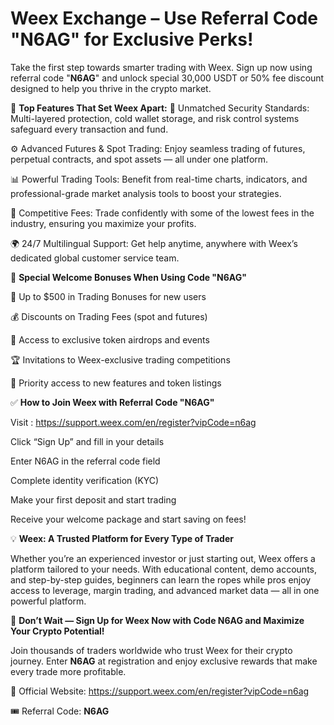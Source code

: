 #  Weex Exchange – Use Referral Code "N6AG" for Exclusive Perks!

Take the first step towards smarter trading with Weex. Sign up now using referral code "**N6AG**" and unlock special  30,000 USDT or 50% fee discount designed to help you thrive in the crypto market.

🌟 
**Top Features That Set Weex Apart:**
🔐 Unmatched Security Standards: Multi-layered protection, cold wallet storage, and risk control systems safeguard every transaction and fund.

⚙️ Advanced Futures & Spot Trading: Enjoy seamless trading of futures, perpetual contracts, and spot assets — all under one platform.

📊 Powerful Trading Tools: Benefit from real-time charts, indicators, and professional-grade market analysis tools to boost your strategies.

💸 Competitive Fees: Trade confidently with some of the lowest fees in the industry, ensuring you maximize your profits.

🌍 24/7 Multilingual Support: Get help anytime, anywhere with Weex’s dedicated global customer service team.

🎁 **Special Welcome Bonuses When Using Code "N6AG"**

🎉 Up to $500 in Trading Bonuses for new users

💰 Discounts on Trading Fees (spot and futures)

🚀 Access to exclusive token airdrops and events

🏆 Invitations to Weex-exclusive trading competitions

🎯 Priority access to new features and token listings

✅ **How to Join Weex with Referral Code "N6AG"**

Visit : https://support.weex.com/en/register?vipCode=n6ag

Click “Sign Up” and fill in your details

Enter N6AG in the referral code field

Complete identity verification (KYC)

Make your first deposit and start trading

Receive your welcome package and start saving on fees!

💡 **Weex: A Trusted Platform for Every Type of Trader**

Whether you’re an experienced investor or just starting out, Weex offers a platform tailored to your needs. With educational content, demo accounts, and step-by-step guides, beginners can learn the ropes while pros enjoy access to leverage, margin trading, and advanced market data — all in one powerful platform.

🎯 **Don’t Wait — Sign Up for Weex Now with Code N6AG and Maximize Your Crypto Potential!**

Join thousands of traders worldwide who trust Weex for their crypto journey. Enter **N6AG** at registration and enjoy exclusive rewards that make every trade more profitable.

🔗 Official Website: https://support.weex.com/en/register?vipCode=n6ag

🎟 Referral Code: **N6AG**


